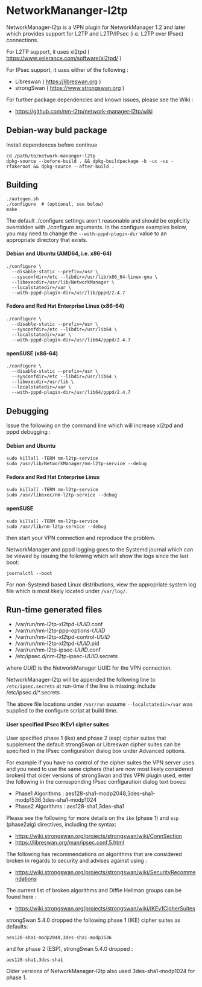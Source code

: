 # NetworkMananger-l2tp

NetworkManager-l2tp is a VPN plugin for NetworkManager 1.2 and later which
provides support for L2TP and L2TP/IPsec (i.e. L2TP over IPsec) connections.

For L2TP support, it uses xl2tpd ( https://www.xelerance.com/software/xl2tpd/ )

For IPsec support, it uses either of the following :
* Libreswan ( https://libreswan.org )
* strongSwan ( https://www.strongswan.org )

For further package dependencies and known issues, please see the Wiki :
* https://github.com/nm-l2tp/network-manager-l2tp/wiki

## Debian-way buld package
Install dependences before continue

```
cd /path/to/network-mananger-l2tp
dpkg-source --before-build . && dpkg-buildpackage -b -uc -us -rfakeroot && dpkg-source --after-build .
```

## Building

    ./autogen.sh
    ./configure  # (optional, see below)
    make

The default ./configure settings aren't reasonable and should be explicitly
overridden with ./configure arguments. In the configure examples below, you
may need to change the `--with-pppd-plugin-dir` value to an appropriate
directory that exists.

#### Debian and Ubuntu (AMD64, i.e. x86-64)

    ./configure \
      --disable-static --prefix=/usr \
      --sysconfdir=/etc --libdir=/usr/lib/x86_64-linux-gnu \
      --libexecdir=/usr/lib/NetworkManager \
      --localstatedir=/var \
      --with-pppd-plugin-dir=/usr/lib/pppd/2.4.7

#### Fedora and Red Hat Enterprise Linux (x86-64)

    ./configure \
      --disable-static --prefix=/usr \
      --sysconfdir=/etc --libdir=/usr/lib64 \
      --localstatedir=/var \
      --with-pppd-plugin-dir=/usr/lib64/pppd/2.4.7

#### openSUSE (x86-64)

    ./configure \
      --disable-static --prefix=/usr \
      --sysconfdir=/etc --libdir=/usr/lib64 \
      --libexecdir=/usr/lib \
      --localstatedir=/var \
      --with-pppd-plugin-dir=/usr/lib64/pppd/2.4.7

## Debugging

Issue the following on the command line which will increase xl2tpd and pppd
debugging :

#### Debian and Ubuntu
    sudo killall -TERM nm-l2tp-service
    sudo /usr/lib/NetworkManager/nm-l2tp-service --debug

#### Fedora and Red Hat Enterprise Linux
    sudo killall -TERM nm-l2tp-service
    sudo /usr/libexec/nm-l2tp-service --debug

#### openSUSE
    sudo killall -TERM nm-l2tp-service
    sudo /usr/lib/nm-l2tp-service --debug

then start your VPN connection and reproduce the problem.

NetworkManager and pppd logging goes to the Systemd journal which can be viewed
by issuing the following which will show the logs since the last boot:

    journalctl --boot

For non-Systemd based Linux distributions, view the appropriate system log
file which is most likely located under `/var/log/`.

## Run-time generated files

* /var/run/nm-l2tp-xl2tpd-_UUID_.conf
* /var/run/nm-l2tp-ppp-options-_UUID_
* /var/run/nm-l2tp-xl2tpd-control-_UUID_
* /var/run/nm-l2tp-xl2tpd-_UUID_.pid
* /var/run/nm-l2tp-ipsec-_UUID_.conf
* /etc/ipsec.d/nm-l2tp-ipsec-_UUID_.secrets

where _UUID_ is the NetworkManager UUID for the VPN connection.

NetworkManager-l2tp will be appended the following line to `/etc/ipsec.secrets`
at run-time if the line is missing:
    include /etc/ipsec.d/*.secrets

The above file locations under `/var/run` assume `--localstatedir=/var`
was supplied to the configure script at build time.

#### User specified IPsec IKEv1 cipher suites

User specified phase 1 (ike) and phase 2 (esp) cipher suites that supplement
the default strongSwan or Libreswan cipher suites can be specified in the
IPsec configuration dialog box under Advanced options.

For example if you have no control of the cipher suites the VPN server uses
and you need to use the same ciphers (that are now most likely considered
broken) that older versions of strongSwan and this VPN plugin used, enter the
following in the corresponding IPsec configuration dialog text boxes:

* Phase1 Algorithms : aes128-sha1-modp2048,3des-sha1-modp1536,3des-sha1-modp1024
* Phase2 Algorithms : aes128-sha1,3des-sha1

Please see the following for more details on the `ike` (phase 1) and
`esp` (phase2alg) directives, including the syntax:

* https://wiki.strongswan.org/projects/strongswan/wiki/ConnSection
* https://libreswan.org/man/ipsec.conf.5.html

The following has recommendations on algorithms that are considered broken in
regards to security and advises against using :
* https://wiki.strongswan.org/projects/strongswan/wiki/SecurityRecommendations

The current list of broken algorithms and Diffie Hellman groups can be found
here :
* https://wiki.strongswan.org/projects/strongswan/wiki/IKEv1CipherSuites

strongSwan 5.4.0 dropped the following phase 1 (IKE) cipher suites as defaults:

    aes128-sha1-modp2048,3des-sha1-modp1536

and for phase 2 (ESP), strongSwan 5.4.0 dropped :

    aes128-sha1,3des-sha1

Older versions of NetworkManager-l2tp also used 3des-sha1-modp1024 for phase 1.



